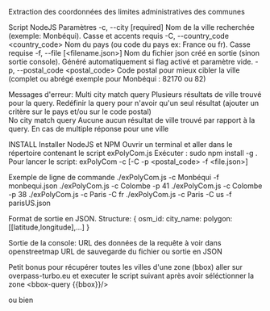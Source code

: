 Extraction des coordonnées des limites administratives des communes

Script NodeJS
Paramètres
-c, --city [required] <cityname>
Nom de la ville recherchée (exemple: Monbéqui). Casse et accents requis
-C, --country_code <country_code>
Nom du pays (ou code du pays ex: France ou fr). Casse requise
-f, --file [<filename.json>]
Nom du fichier json créé en sortie (sinon sortie console). Généré automatiquement si flag activé et paramètre vide.
-p, --postal_code <postal_code>
Code postal pour mieux cibler la ville (complet ou abrégé exemple pour Monbéqui : 82170 ou 82)


Messages d'erreur:
Multi city match query
Plusieurs résultats de ville trouvé pour la query. Redéfinir la query pour n'avoir qu'un seul résultat (ajouter un critère sur le pays et/ou sur le code postal)  
No city match query
Aucune aucun résultat de ville trouvé par rapport à la query. 
En cas de multiple réponse pour une ville

INSTALL
Installer NodeJS et NPM
Ouvrir un terminal et aller dans le répertoire contenant le script exPolyCom.js
Exécuter : sudo npm install -g .
Pour lancer le script: 
exPolyCom -c <city> [-C <country> -p <postal_code> -f <file.json>]

Exemple de ligne de commande 
./exPolyCom.js -c Monbéqui -f monbequi.json
./exPolyCom.js -c Colombe -p 41
./exPolyCom.js -c Colombe -p 38
./exPolyCom.js -c Paris -C fr
./exPolyCom.js -c Paris -C us -f parisUS.json

Format de sortie en JSON. Structure:
{
	osm_id:<identifiant openstreetmap>
	city_name:<nom de la ville>
	polygon:[[latitude,longitude],...]
}

Sortie de la console:
URL des données de la requête à voir dans openstreetmap
URL de sauvegarde du fichier ou sortie en JSON 

Petit bonus pour récupérer toutes les villes d'une zone (bbox)
aller sur overpass-turbo.eu et executer le script suivant après avoir séléctionner la zone
<osm-script timeout="900" element-limit="1073741824">
  <query type="node">
    <has-kv k="name"/>
    <has-kv k="place"/>
    <has-kv k="population"/>
    <bbox-query {{bbox}}/>
  </query>
<!-- added by auto repair -->
<union>
  <item/>
  <recurse type="down"/>
</union>
<!-- end of auto repair -->
<print/>
</osm-script>

ou bien

<osm-script timeout="900" element-limit="1073741824">

  <query type="relation">
    <has-kv k="name"/>
    <has-kv k="boundary" v="administrative"/>
    <has-kv k="admin_level" v="8"/>
    <bbox-query {{bbox}}/>
  </query>
<!-- added by auto repair -->
<union>
  <item/>
  <recurse type="down"/>
</union>
<!-- end of auto repair -->
<print/>
</osm-script>





